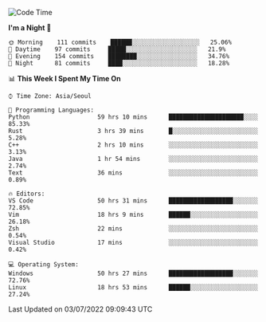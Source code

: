 <!--START_SECTION:waka-->
![Code Time](http://img.shields.io/badge/Code%20Time-862%20hrs%2035%20mins-blue)

**I'm a Night 🦉** 

```text
🌞 Morning    111 commits    ██████░░░░░░░░░░░░░░░░░░░   25.06% 
🌆 Daytime    97 commits     █████░░░░░░░░░░░░░░░░░░░░   21.9% 
🌃 Evening    154 commits    ████████░░░░░░░░░░░░░░░░░   34.76% 
🌙 Night      81 commits     ████░░░░░░░░░░░░░░░░░░░░░   18.28%

```


📊 **This Week I Spent My Time On** 

```text
⌚︎ Time Zone: Asia/Seoul

💬 Programming Languages: 
Python                   59 hrs 10 mins      █████████████████████░░░░   85.33% 
Rust                     3 hrs 39 mins       █░░░░░░░░░░░░░░░░░░░░░░░░   5.28% 
C++                      2 hrs 10 mins       ░░░░░░░░░░░░░░░░░░░░░░░░░   3.13% 
Java                     1 hr 54 mins        ░░░░░░░░░░░░░░░░░░░░░░░░░   2.74% 
Text                     36 mins             ░░░░░░░░░░░░░░░░░░░░░░░░░   0.89%

🔥 Editors: 
VS Code                  50 hrs 31 mins      ██████████████████░░░░░░░   72.85% 
Vim                      18 hrs 9 mins       ██████░░░░░░░░░░░░░░░░░░░   26.18% 
Zsh                      22 mins             ░░░░░░░░░░░░░░░░░░░░░░░░░   0.54% 
Visual Studio            17 mins             ░░░░░░░░░░░░░░░░░░░░░░░░░   0.42%

💻 Operating System: 
Windows                  50 hrs 27 mins      ██████████████████░░░░░░░   72.76% 
Linux                    18 hrs 53 mins      ██████░░░░░░░░░░░░░░░░░░░   27.24%

```


 Last Updated on 03/07/2022 09:09:43 UTC
<!--END_SECTION:waka-->
